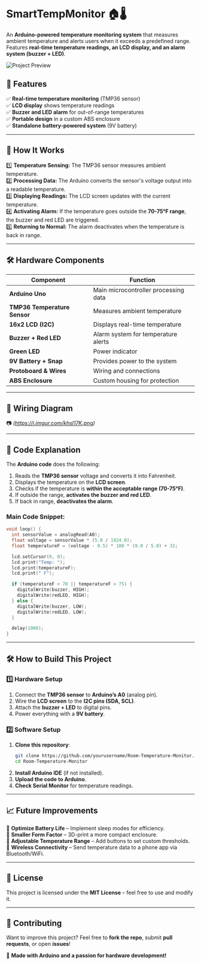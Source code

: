 # SmartTempMonitor 🏠🌡️  
An **Arduino-powered temperature monitoring system** that measures ambient temperature and alerts users when it exceeds a predefined range. Features **real-time temperature readings, an LCD display, and an alarm system (buzzer + LED)**.  

![Project Preview](https://i.imgur.com/rcuTFhA.png)

## 🔹 Features  
✅ **Real-time temperature monitoring** (TMP36 sensor)  
✅ **LCD display** shows temperature readings  
✅ **Buzzer and LED alarm** for out-of-range temperatures  
✅ **Portable design** in a custom ABS enclosure  
✅ **Standalone battery-powered system** (9V battery)  

---

## 📌 How It Works  
1️⃣ **Temperature Sensing:** The TMP36 sensor measures ambient temperature.  
2️⃣ **Processing Data:** The Arduino converts the sensor's voltage output into a readable temperature.  
3️⃣ **Displaying Readings:** The LCD screen updates with the current temperature.  
4️⃣ **Activating Alarm:** If the temperature goes outside the **70-75°F range**, the buzzer and red LED are triggered.  
5️⃣ **Returning to Normal:** The alarm deactivates when the temperature is back in range.  

---

## 🛠️ Hardware Components  
| Component | Function |
|-----------|----------|
| **Arduino Uno** | Main microcontroller processing data |
| **TMP36 Temperature Sensor** | Measures ambient temperature |
| **16x2 LCD (I2C)** | Displays real-time temperature |
| **Buzzer + Red LED** | Alarm system for temperature alerts |
| **Green LED** | Power indicator |
| **9V Battery + Snap** | Provides power to the system |
| **Protoboard & Wires** | Wiring and connections |
| **ABS Enclosure** | Custom housing for protection |

---

## 🔧 Wiring Diagram  
📷 *(https://i.imgur.com/khsl17K.png)*  

---

## 📜 Code Explanation  
The **Arduino code** does the following:
1. Reads the **TMP36 sensor** voltage and converts it into Fahrenheit.
2. Displays the temperature on the **LCD screen**.
3. Checks if the temperature is **within the acceptable range (70-75°F)**.
4. If outside the range, **activates the buzzer and red LED**.
5. If back in range, **deactivates the alarm**.

### **Main Code Snippet:**
```cpp
void loop() {
  int sensorValue = analogRead(A0);
  float voltage = sensorValue * (5.0 / 1024.0);
  float temperatureF = (voltage - 0.5) * 100 * (9.0 / 5.0) + 32;

  lcd.setCursor(0, 0);
  lcd.print("Temp: ");
  lcd.print(temperatureF);
  lcd.print(" F");

  if (temperatureF < 70 || temperatureF > 75) {
    digitalWrite(buzzer, HIGH);
    digitalWrite(redLED, HIGH);
  } else {
    digitalWrite(buzzer, LOW);
    digitalWrite(redLED, LOW);
  }

  delay(1000);
}
```

---

## 🛠️ How to Build This Project  
### **1️⃣ Hardware Setup**
1. Connect the **TMP36 sensor** to **Arduino’s A0** (analog pin).  
2. Wire the **LCD screen** to the **I2C pins (SDA, SCL)**.  
3. Attach the **buzzer + LED** to digital pins.  
4. Power everything with a **9V battery**.  

### **2️⃣ Software Setup**
1. **Clone this repository**:
   ```bash
   git clone https://github.com/yourusername/Room-Temperature-Monitor.git
   cd Room-Temperature-Monitor
   ```
2. **Install Arduino IDE** (if not installed).
3. **Upload the code to Arduino**.
4. **Check Serial Monitor** for temperature readings.

---

## 📈 Future Improvements  
🔹 **Optimize Battery Life** – Implement sleep modes for efficiency.  
🔹 **Smaller Form Factor** – 3D-print a more compact enclosure.  
🔹 **Adjustable Temperature Range** – Add buttons to set custom thresholds.  
🔹 **Wireless Connectivity** – Send temperature data to a phone app via Bluetooth/WiFi.  

---

## 📄 License  
This project is licensed under the **MIT License** – feel free to use and modify it.  

---

## 🤝 Contributing  
Want to improve this project? Feel free to **fork the repo**, submit **pull requests**, or open **issues**!  

🚀 **Made with Arduino and a passion for hardware development!**  
```
